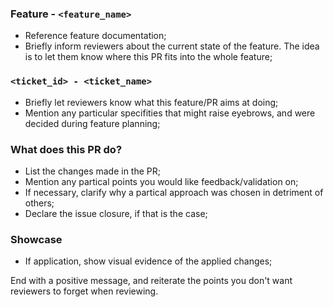 ### Feature - `<feature_name>`
- Reference feature documentation;
- Briefly inform reviewers about the current state of the feature. The idea is to let them know where this PR fits into the whole feature;

### `<ticket_id> - <ticket_name>`
- Briefly let reviewers know what this feature/PR aims at doing;
- Mention any particular specifities that might raise eyebrows, and were decided during feature planning;

### What does this PR do?
- List the changes made in the PR;
- Mention any partical points you would like feedback/validation on;
- If necessary, clarify why a partical approach was chosen in detriment of others;
- Declare the issue closure, if that is the case;

### Showcase
- If application, show visual evidence of the applied changes;

End with a positive message, and reiterate the points you don't want reviewers to forget when reviewing.